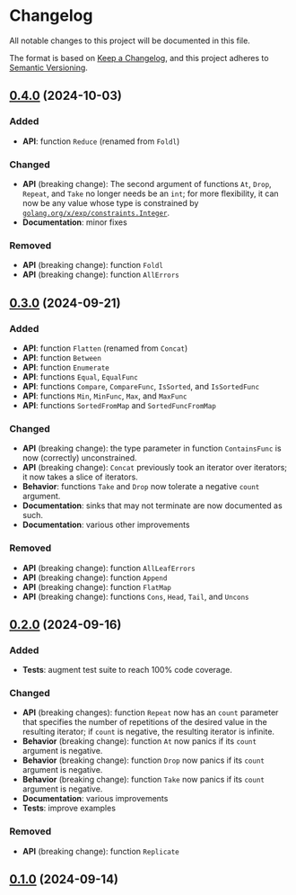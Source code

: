 # Changelog

All notable changes to this project will be documented in this file.

The format is based on [Keep a Changelog](https://keepachangelog.com/en/1.1.0/),
and this project adheres to [Semantic Versioning](https://semver.org/spec/v2.0.0.html).

## [0.4.0] (2024-10-03)

### Added

- **API**: function `Reduce` (renamed from `Foldl`)

### Changed

- **API** (breaking change): The second argument of functions `At`, `Drop`,
  `Repeat`, and `Take` no longer needs be an `int`; for more flexibility,
  it can now be any value whose type is constrained by
  [`golang.org/x/exp/constraints.Integer`][constraints.Integer].
- **Documentation**: minor fixes

### Removed

- **API** (breaking change): function `Foldl`
- **API** (breaking change): function `AllErrors`

## [0.3.0] (2024-09-21)

### Added

- **API**: function `Flatten` (renamed from `Concat`)
- **API**: function `Between`
- **API**: function `Enumerate`
- **API**: functions `Equal`, `EqualFunc`
- **API**: functions `Compare`, `CompareFunc`, `IsSorted`, and `IsSortedFunc`
- **API**: functions `Min`, `MinFunc`, `Max`, and `MaxFunc`
- **API**: functions `SortedFromMap` and `SortedFuncFromMap`

### Changed

- **API** (breaking change): the type parameter in function `ContainsFunc`
  is now (correctly) unconstrained.
- **API** (breaking change): `Concat` previously took an iterator over iterators;
  it now takes a slice of iterators.
- **Behavior**: functions `Take` and `Drop` now tolerate a negative `count`
  argument.
- **Documentation**: sinks that may not terminate are now documented as such.
- **Documentation**: various other improvements

### Removed

- **API** (breaking change): function `AllLeafErrors`
- **API** (breaking change): function `Append`
- **API** (breaking change): function `FlatMap`
- **API** (breaking change): functions `Cons`, `Head`, `Tail`, and `Uncons`

## [0.2.0] (2024-09-16)

### Added

- **Tests**: augment test suite to reach 100% code coverage.

### Changed

- **API** (breaking changes): function `Repeat` now has an `count` parameter
  that specifies the number of repetitions of the desired value in the
  resulting iterator; if `count` is negative, the resulting iterator
  is infinite.
- **Behavior** (breaking change): function `At` now panics if its `count`
  argument is negative.
- **Behavior** (breaking change): function `Drop` now panics if its `count`
  argument is negative.
- **Behavior** (breaking change): function `Take` now panics if its `count`
  argument is negative.
- **Documentation**: various improvements
- **Tests**: improve examples

### Removed

- **API** (breaking change): function `Replicate`

## [0.1.0] (2024-09-14)

[0.4.0]: https://github.com/jub0bs/iterutil/compare/v0.3.0...v0.4.0
[0.3.0]: https://github.com/jub0bs/iterutil/compare/v0.2.0...v0.3.0
[0.2.0]: https://github.com/jub0bs/iterutil/compare/v0.1.0...v0.2.0
[0.1.0]: https://github.com/jub0bs/iterutil/releases/tag/v0.1.0
[constraints.Integer]: https://pkg.go.dev/golang.org/x/exp/constraints#Integer
